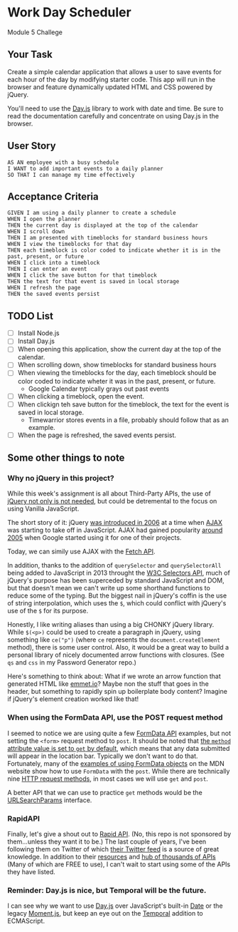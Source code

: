 # Work Day Scheduler

Module 5 Challege

<!-- TODO: Insert Screenshot and link to project here -->

## Your Task

Create a simple calendar application that allows a user to save events for each hour of the day by modifying starter code. This app will run in the browser and feature dynamically updated HTML and CSS powered by jQuery.

You'll need to use the [Day.js](https://day.js.org/en/) library to work with date and time. Be sure to read the documentation carefully and concentrate on using Day.js in the browser.

## User Story

```
AS AN employee with a busy schedule
I WANT to add important events to a daily planner
SO THAT I can manage my time effectively
```

## Acceptance Criteria

```
GIVEN I am using a daily planner to create a schedule
WHEN I open the planner
THEN the current day is displayed at the top of the calendar
WHEN I scroll down
THEN I am presented with timeblocks for standard business hours
WHEN I view the timeblocks for that day
THEN each timeblock is color coded to indicate whether it is in the past, present, or future
WHEN I click into a timeblock
THEN I can enter an event
WHEN I click the save button for that timeblock
THEN the text for that event is saved in local storage
WHEN I refresh the page
THEN the saved events persist
```

## TODO List
* [ ] Install Node.js
* [ ] Install Day.js
* [ ] When opening this application, show the current day at the top of the calendar.
* [ ] When scrolling down, show timeblocks for standard business hours
* [ ] When viewing the timeblocks for the day, each timeblock should be color coded to indicate wheter it was in the past, present, or future.
    - Google Calendar typically grays out past events
* [ ] When clicking a timeblock, open the event.
* [ ] When clickign teh save button for the timeblock, the text for the event is saved in local storage.
    - Timewarrior stores events in a file, probably should follow that as an example.
* [ ] When the page is refreshed, the saved events persist.

## Some other things to note

### Why no jQuery in this project?
While this week's assignment is all about Third-Party APIs, the use of [jQuery not only is not needed](https://youmightnotneedjquery.com/), but could be detremental to the focus on using Vanilla JavaScript.

The short story of it: jQuery [was introduced in 2006](https://en.wikipedia.org/wiki/JQuery) at a time when [AJAX](https://en.wikipedia.org/wiki/Ajax_(programming)) was starting to take off in JavaScript. AJAX had gained popularity [around 2005](https://www.w3schools.com/php/php_ajax_intro.asp#) when Google started using it for one of their projects.

Today, we can simily use AJAX with the [Fetch API](https://developer.mozilla.org/en-US/docs/Web/API/Fetch_API). 

In addition, thanks to the addition of `querySelector` and `querySelectorAll` being added to JavaScript in 2013 throught the [W3C Selectors API](https://www.w3.org/TR/selectors-api/), much of jQuery's purpose has been superceded by standard JavaScript and DOM, but that doesn't mean we can't write up some shorthand functions to reduce some of the typing.  But the biggest nail in jQuery's coffin is the use of string interpolation, which uses the `$`, which could conflict with jQuery's use of the `$` for its purpose.

Honestly, I like writing aliases than using a big CHONKY jQuery library.  While `$(<p>)` could be used to create a paragraph in jQuery, using something like `ce("p")` (where `ce` represents the `document.createElement` method), there is some user control.  Also, it would be a great way to build a personal library of nicely documented arrow functions with closures.  (See `qs` and `css` in my Password Generator repo.)

Here's something to think about: What if we wrote an arrow function that generated HTML like [emmet.io](https://emmet.io/)? Maybe non the stuff that goes in the header, but something to rapidly spin up boilerplate body content? Imagine if jQuery's element creation worked like that!

### When using the FormData API, use the POST request method

I seemed to notice we are using quite a few [FormData API](https://developer.mozilla.org/en-US/docs/Web/API/FormData) examples, but not setting the `<form>` request method to `post`. It should be noted that [the `method` attribute value is set to `get` by default](https://developer.mozilla.org/en-US/docs/Web/API/HTMLFormElement/method), which means that any data submitted will appear in the location bar. Typically we don't want to do that. Fortunately, many of the [examples of using FormData objects](https://developer.mozilla.org/en-US/docs/Web/API/FormData/Using_FormData_Objects) on the MDN website show how to use `FormData` with the `post`.  While there are technically nine [HTTP request methods](https://developer.mozilla.org/en-US/docs/Web/HTTP/Methods), in most cases we will use `get` and `post`.

A better API that we can use to practice `get` methods would be the [URLSearchParams](https://developer.mozilla.org/en-US/docs/Web/API/URLSearchParams) interface.

### RapidAPI
Finally, let's give a shout out to [Rapid API](https://rapidapi.com/). (No, this repo is not sponsored by them...unless they want it to be.) The last couple of years, I've been following them on Twitter of which [their Twitter feed](https://twitter.com/Rapid_API) is a source of great knowledge. In addition to their [resources](https://rapidapi.com/resources/) and [hub of thousands of APIs](https://rapidapi.com/hub) (Many of which are FREE to use), I can't wait to start using some of the APIs they have listed.

### Reminder: Day.js is nice, but Temporal will be the future.
I can see why we want to use [Day.js](https://day.js.org/) over JavaScript's built-in [Date](https://developer.mozilla.org/en-US/docs/Web/JavaScript/Reference/Global_Objects/Date) or the legacy [Moment.js](https://momentjs.com/docs/), but keep an eye out on the [Temporal](https://tc39.es/proposal-temporal/docs/index.html) addition to ECMAScript.
